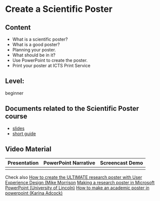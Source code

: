 # Create a Scientific Poster

## Content
* What is a scientific poster?
* What is a good poster?
* Planning your poster.
* What should be in it?
* Use PowerPoint to create the poster.
* Print your poster at ICTS Print Service

## Level: 
beginner

## Documents related to the Scientific Poster course
* [slides](https://github.com/franklbvp/scientific_poster/blob/main/docs/ScientificPoster_infosession_2016-p4.pdf)
* [short guide](https://github.com/franklbvp/scientific_poster/blob/main/docs/2020-08-17-AcademicPostersAnthology.pdf)

## Video Material

|Presentation | PowerPoint Narrative | Screencast Demo |
|------------ | -------------------- | -----------------------|
| | | |

Check also
[How to create the ULTIMATE research poster with User Experience Design (Mike Morrison](https://youtu.be/SYk29tnxASs)
[Making a research poster in Microsoft PowerPoint (University of Lincoln)](https://youtu.be/frS61Qm1OBk)
[How to make an academic poster in powerpoint (Karina Adcock)](https://youtu.be/_WnhoIbfcoM)

